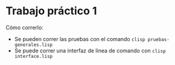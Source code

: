 # Trabajo práctico 1

Cómo correrlo:

- Se pueden correr las pruebas con el comando `clisp pruebas-generales.lisp`
- Se puede correr una interfaz de linea de comando con `clisp interface.lisp`